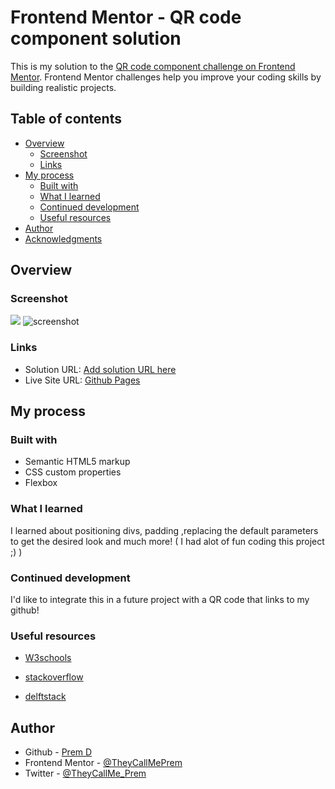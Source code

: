 # Frontend Mentor - QR code component solution

This is my solution to the [QR code component challenge on Frontend Mentor](https://www.frontendmentor.io/challenges/qr-code-component-iux_sIO_H). Frontend Mentor challenges help you improve your coding skills by building realistic projects.

## Table of contents

- [Overview](#overview)
  - [Screenshot](#screenshot)
  - [Links](#links)
- [My process](#my-process)
  - [Built with](#built-with)
  - [What I learned](#what-i-learned)
  - [Continued development](#continued-development)
  - [Useful resources](#useful-resources)
- [Author](#author)
- [Acknowledgments](#acknowledgments)


## Overview

### Screenshot

![](qr-code-component-main\images\screenshot.JPG)
![screenshot](https://user-images.githubusercontent.com/63159101/173624629-a252ea25-a29b-446e-9049-dcac373dcce1.JPG)


### Links

- Solution URL: [Add solution URL here](https://your-solution-url.com)
- Live Site URL: [Github Pages]([https://your-live-site-url.com](https://theycallmeprem.github.io/QR-code-component/))

## My process

### Built with

- Semantic HTML5 markup
- CSS custom properties
- Flexbox



### What I learned

I learned about positioning divs, padding ,replacing the default parameters to get the desired look and much more! ( I had alot of fun coding this project ;) )



### Continued development

I'd like to integrate this in a future project with a QR code that links to my github!


### Useful resources

- [W3schools](https://www.w3schools.com/cssref/pr_font_weight.asp)
- [stackoverflow](https://stackoverflow.com/questions/8824831/make-div-stay-at-bottom-of-pages-content-all-the-time-even-when-there-are-scrol)

- [delftstack](https://www.delftstack.com/howto/css/resize-image-css/#:~:text=%3A%20300px%3B%20%7D-,Use%20the%20auto%20Value%20for%20Width%20and%20the%20max%2Dheight,the%20height%20of%20the%20container.)



## Author

- Github - [Prem D](https://github.com/TheyCallMePrem)
- Frontend Mentor - [@TheyCallMePrem](https://www.frontendmentor.io/profile/TheyCallMePrem)
- Twitter - [@TheyCallMe_Prem](https://twitter.com/TheyCallMe_Prem)


